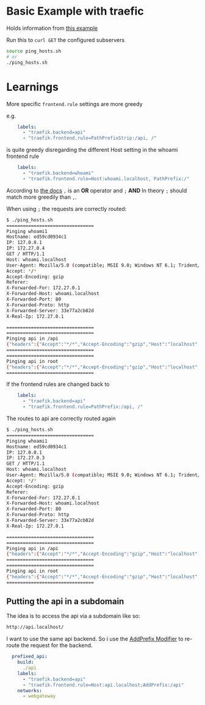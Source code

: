 # Basic Example with traefic

Holds information from [this example](https://blog.codecentric.de/en/2017/09/traefik-modern-reverse-proxy/)

Run this to `curl GET` the configured subservers
```bash
source ping_hosts.sh
# or
./ping_hosts.sh
```

# Learnings

More specific `frontend.rule` settings are more greedy

e.g.
```yml
    labels:
      - "traefik.backend=api"
      - "traefik.frontend.rule=PathPrefixStrip:/api, /"
```
is quite greedy disregarding the different Host setting in the whoami frontend rule
```yml
    labels:
      - "traefik.backend=whoami"
      - "traefik.frontend.rule=Host:whoami.localhost, PathPrefix:/"
```
According to [the docs](https://docs.traefik.io/basics/#matchers) `,` is an __OR__ operator and `;` __AND__
In theory `;` should match more greedily than `,`.

When using `;` the requests are correctly routed:
```bash
$ ./ping_hosts.sh
================================
Pinging whoami1
Hostname: ed59cd0934c1
IP: 127.0.0.1
IP: 172.27.0.4
GET / HTTP/1.1
Host: whoami.localhost
User-Agent: Mozilla/5.0 (compatible; MSIE 9.0; Windows NT 6.1; Trident/5.0)
Accept: */*
Accept-Encoding: gzip
Referer:
X-Forwarded-For: 172.27.0.1
X-Forwarded-Host: whoami.localhost
X-Forwarded-Port: 80
X-Forwarded-Proto: http
X-Forwarded-Server: 33e77a2cb82d
X-Real-Ip: 172.27.0.1

================================
================================
Pinging api in /api
{"headers":{"Accept":"*/*","Accept-Encoding":"gzip","Host":"localhost","Referer":"","User-Agent":"Mozilla/5.0 (compatible; MSIE 9.0; Windows NT 6.1; Trident/5.0)","X-Forwarded-For":"172.27.0.1","X-Forwarded-Host":"localhost","X-Forwarded-Port":"80","X-Forwarded-Prefix":"/api","X-Forwarded-Proto":"http","X-Forwarded-Server":"33e77a2cb82d","X-Real-Ip":"172.27.0.1"},"reached":"root"}
================================
================================
Pinging api in root
{"headers":{"Accept":"*/*","Accept-Encoding":"gzip","Host":"localhost","Referer":"","User-Agent":"Mozilla/5.0 (compatible; MSIE 9.0; Windows NT 6.1; Trident/5.0)","X-Forwarded-For":"172.27.0.1","X-Forwarded-Host":"localhost","X-Forwarded-Port":"80","X-Forwarded-Prefix":"/","X-Forwarded-Proto":"http","X-Forwarded-Server":"33e77a2cb82d","X-Real-Ip":"172.27.0.1"},"reached":"root"}
================================
```

If the frontend rules are changed back to
```yml
    labels:
      - "traefik.backend=api"
      - "traefik.frontend.rule=PathPrefix:/api, /"
```

The routes to api are correctly routed again

```bash
$ ./ping_hosts.sh
================================
Pinging whoami1
Hostname: ed59cd0934c1
IP: 127.0.0.1
IP: 172.27.0.3
GET / HTTP/1.1
Host: whoami.localhost
User-Agent: Mozilla/5.0 (compatible; MSIE 9.0; Windows NT 6.1; Trident/5.0)
Accept: */*
Accept-Encoding: gzip
Referer:
X-Forwarded-For: 172.27.0.1
X-Forwarded-Host: whoami.localhost
X-Forwarded-Port: 80
X-Forwarded-Proto: http
X-Forwarded-Server: 33e77a2cb82d
X-Real-Ip: 172.27.0.1

================================
================================
Pinging api in /api
{"headers":{"Accept":"*/*","Accept-Encoding":"gzip","Host":"localhost","Referer":"","User-Agent":"Mozilla/5.0 (compatible; MSIE 9.0; Windows NT 6.1; Trident/5.0)","X-Forwarded-For":"172.27.0.1","X-Forwarded-Host":"localhost","X-Forwarded-Port":"80","X-Forwarded-Proto":"http","X-Forwarded-Server":"33e77a2cb82d","X-Real-Ip":"172.27.0.1"},"reached":"api"}
================================
================================
Pinging api in root
{"headers":{"Accept":"*/*","Accept-Encoding":"gzip","Host":"localhost","Referer":"","User-Agent":"Mozilla/5.0 (compatible; MSIE 9.0; Windows NT 6.1; Trident/5.0)","X-Forwarded-For":"172.27.0.1","X-Forwarded-Host":"localhost","X-Forwarded-Port":"80","X-Forwarded-Proto":"http","X-Forwarded-Server":"33e77a2cb82d","X-Real-Ip":"172.27.0.1"},"reached":"root"}
================================
```

## Putting the api in a subdomain
The idea is to access the api via a subdomain like so:
```bash
http://api.localhost/
```
I want to use the same api backend. So i use the [AddPrefix Modifier](https://docs.traefik.io/basics/#modifiers) to re-route the request for the backend.

```yml
  prefixed_api:
    build:
      ./api
    labels:
      - "traefik.backend=api"
      - "traefik.frontend.rule=Host:api.localhost;AddPrefix:/api"
    networks:
      - webgateway
```

